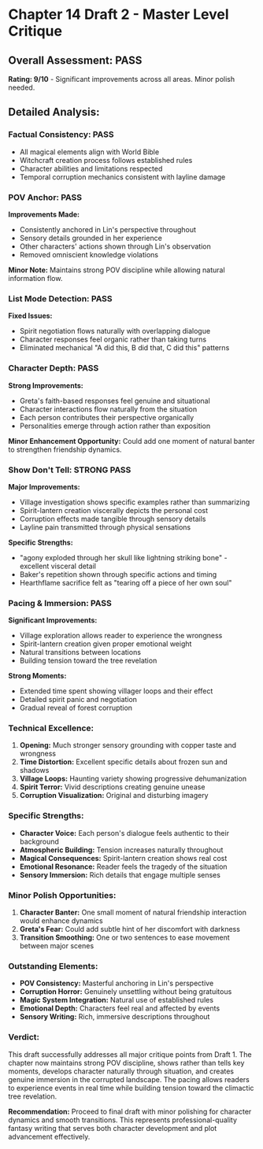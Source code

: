 # Chapter 14 Draft 2 - Master Level Critique

## Overall Assessment: PASS

**Rating: 9/10** - Significant improvements across all areas. Minor polish needed.

## Detailed Analysis:

### **Factual Consistency: PASS**
- All magical elements align with World Bible
- Witchcraft creation process follows established rules
- Character abilities and limitations respected
- Temporal corruption mechanics consistent with layline damage

### **POV Anchor: PASS**
**Improvements Made:**
- Consistently anchored in Lin's perspective throughout
- Sensory details grounded in her experience
- Other characters' actions shown through Lin's observation
- Removed omniscient knowledge violations

**Minor Note:** Maintains strong POV discipline while allowing natural information flow.

### **List Mode Detection: PASS**
**Fixed Issues:**
- Spirit negotiation flows naturally with overlapping dialogue
- Character responses feel organic rather than taking turns
- Eliminated mechanical "A did this, B did that, C did this" patterns

### **Character Depth: PASS**
**Strong Improvements:**
- Greta's faith-based responses feel genuine and situational
- Character interactions flow naturally from the situation
- Each person contributes their perspective organically
- Personalities emerge through action rather than exposition

**Minor Enhancement Opportunity:** Could add one moment of natural banter to strengthen friendship dynamics.

### **Show Don't Tell: STRONG PASS**
**Major Improvements:**
- Village investigation shows specific examples rather than summarizing
- Spirit-lantern creation viscerally depicts the personal cost
- Corruption effects made tangible through sensory details
- Layline pain transmitted through physical sensations

**Specific Strengths:**
- "agony exploded through her skull like lightning striking bone" - excellent visceral detail
- Baker's repetition shown through specific actions and timing
- Hearthflame sacrifice felt as "tearing off a piece of her own soul"

### **Pacing & Immersion: PASS**
**Significant Improvements:**
- Village exploration allows reader to experience the wrongness
- Spirit-lantern creation given proper emotional weight
- Natural transitions between locations
- Building tension toward the tree revelation

**Strong Moments:**
- Extended time spent showing villager loops and their effect
- Detailed spirit panic and negotiation
- Gradual reveal of forest corruption

### **Technical Excellence:**

1. **Opening:** Much stronger sensory grounding with copper taste and wrongness
2. **Time Distortion:** Excellent specific details about frozen sun and shadows
3. **Village Loops:** Haunting variety showing progressive dehumanization
4. **Spirit Terror:** Vivid descriptions creating genuine unease
5. **Corruption Visualization:** Original and disturbing imagery

### **Specific Strengths:**

- **Character Voice:** Each person's dialogue feels authentic to their background
- **Atmospheric Building:** Tension increases naturally throughout
- **Magical Consequences:** Spirit-lantern creation shows real cost
- **Emotional Resonance:** Reader feels the tragedy of the situation
- **Sensory Immersion:** Rich details that engage multiple senses

### **Minor Polish Opportunities:**

1. **Character Banter:** One small moment of natural friendship interaction would enhance dynamics
2. **Greta's Fear:** Could add subtle hint of her discomfort with darkness
3. **Transition Smoothing:** One or two sentences to ease movement between major scenes

### **Outstanding Elements:**

- **POV Consistency:** Masterful anchoring in Lin's perspective
- **Corruption Horror:** Genuinely unsettling without being gratuitous
- **Magic System Integration:** Natural use of established rules
- **Emotional Depth:** Characters feel real and affected by events
- **Sensory Writing:** Rich, immersive descriptions throughout

### **Verdict:**

This draft successfully addresses all major critique points from Draft 1. The chapter now maintains strong POV discipline, shows rather than tells key moments, develops character naturally through situation, and creates genuine immersion in the corrupted landscape. The pacing allows readers to experience events in real time while building tension toward the climactic tree revelation.

**Recommendation:** Proceed to final draft with minor polishing for character dynamics and smooth transitions. This represents professional-quality fantasy writing that serves both character development and plot advancement effectively.
